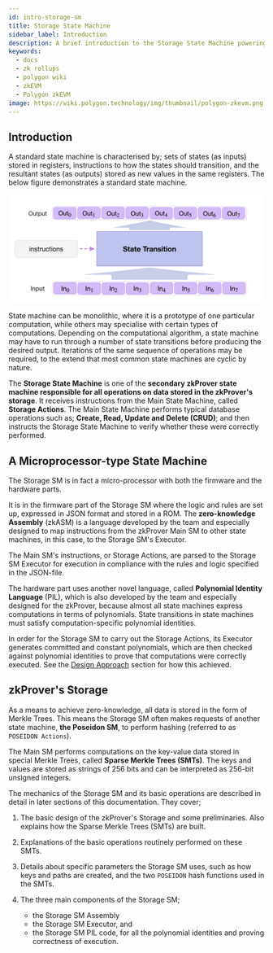 ```yaml
---
id: intro-storage-sm
title: Storage State Machine
sidebar_label: Introduction
description: A brief introduction to the Storage State Machine powering zkProver.
keywords:
  - docs
  - zk rollups
  - polygon wiki
  - zkEVM
  - Polygon zkEVM
image: https://wiki.polygon.technology/img/thumbnail/polygon-zkevm.png
---
```


## Introduction
A standard state machine is characterised by; sets of states (as inputs) stored in registers, instructions to how the states should transition, and the resultant states (as outputs) stored as new values in the same registers. The below figure demonstrates a standard state machine.

![A Generic State Machine](figures/fig1-gen-state-mchn.png)

State machine can be monolithic, where it is a prototype of one particular computation, while others may specialise with certain types of computations. Depending on the computational algorithm, a state machine may have to run through a number of state transitions before producing the desired output. Iterations of the same sequence of operations may be required, to the extend that most common state machines are cyclic by nature.

The **Storage State Machine** is one of the **secondary zkProver state machine responsible for all operations on data stored in the zkProver's storage**. It receives instructions from the Main State Machine, called **Storage Actions**. The Main State Machine performs typical database operations such as; **Create, Read, Update and Delete (CRUD)**; and then instructs the Storage State Machine to verify whether these were correctly performed.

## A Microprocessor-type State Machine

The Storage SM is in fact a micro-processor with both the firmware and the hardware parts.

It is in the firmware part of the Storage SM where the logic and rules are set up, expressed in JSON format and stored in a ROM. The **zero-knowledge Assembly** (zkASM) is a language developed by the team and especially designed to map instructions from the zkProver Main SM to other state machines, in this case, to the Storage SM's Executor.

The Main SM's instructions, or Storage Actions, are parsed to the Storage SM Executor for execution in compliance with the rules and logic specified in the JSON-file.

The hardware part uses another novel language, called **Polynomial Identity Language** (PIL), which is also developed by the team and especially designed for the zkProver, because almost all state machines express computations in terms of polynomials. State transitions in state machines must satisfy computation-specific polynomial identities.

In order for the Storage SM to carry out the Storage Actions, its Executor generates committed and constant polynomials, which are then checked against polynomial identities to prove that computations were correctly executed. See the [Design Approach](/zkEVM/zkProver/design.md) section for how this achieved.

## zkProver's Storage

As a means to achieve zero-knowledge, all data is stored in the form of Merkle Trees. This means the Storage SM often makes requests of another state machine, **the Poseidon SM**, to perform hashing (referred to as `POSEIDON Actions`).

The Main SM performs computations on the key-value data stored in special Merkle Trees, called **Sparse Merkle Trees (SMTs)**. The keys and values are stored as strings of 256 bits and can be interpreted as 256-bit unsigned integers.

The mechanics of the Storage SM and its basic operations are described in detail in later sections of this documentation. They cover;

1.	The basic design of the zkProver's Storage and some preliminaries. Also explains how the Sparse Merkle Trees (SMTs) are built.

2.	Explanations of the basic operations routinely performed on these SMTs.

3.	Details about specific parameters the Storage SM uses, such as how keys and paths are created, and the two `POSEIDON` hash functions used in the SMTs.

4.	The three main components of the Storage SM;
    - the Storage SM Assembly 
    - the Storage SM Executor, and 
    - the Storage SM PIL code, for all the polynomial identities and proving correctness of execution.
